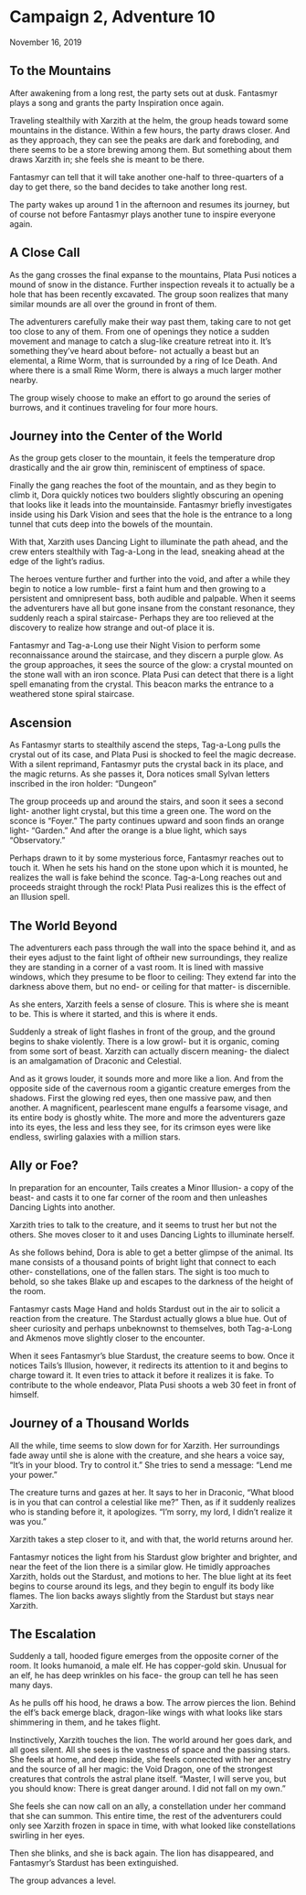 # Campaign 2, Adventure 10

November 16, 2019

## To the Mountains

After awakening from a long rest, the party sets out at dusk. Fantasmyr plays a song and grants the party Inspiration once again.

Traveling stealthily with Xarzith at the helm, the group heads toward some mountains in the distance. Within a few hours, the party draws closer. And as they approach, they can see the peaks are dark and foreboding, and there seems to be a store brewing among them. But something about them draws Xarzith in; she feels she is meant to be there.

Fantasmyr can tell that it will take another one-half to three-quarters of a day to get there, so the band decides to take another long rest.

The party wakes up around 1 in the afternoon and resumes its journey, but of course not before Fantasmyr plays another tune to inspire everyone again.

## A Close Call

As the gang crosses the final expanse to the mountains, Plata Pusi notices a mound of snow in the distance. Further inspection reveals it to actually be a hole that has been recently excavated. The group soon realizes that many similar mounds are all over the ground in front of them.

The adventurers carefully make their way past them, taking care to not get too close to any of them. From one of openings they notice a sudden movement and manage to catch a slug-like creature retreat into it. It’s something they’ve heard about before- not actually a beast but an elemental, a Rime Worm, that is surrounded by a ring of Ice Death. And where there is a small Rime Worm, there is always a much larger mother nearby.

The group wisely choose to make an effort to go around the series of burrows, and it continues traveling for four more hours.

## Journey into the Center of the World

As the group gets closer to the mountain, it feels the temperature drop drastically and the air grow thin, reminiscent of emptiness of space.

Finally the gang reaches the foot of the mountain, and as they begin to climb it, Dora quickly notices two boulders slightly obscuring an opening that looks like it leads into the mountainside. Fantasmyr briefly investigates inside using his Dark Vision and sees that the hole is the entrance to a long tunnel that cuts deep into the bowels of the mountain.

With that, Xarzith uses Dancing Light to illuminate the path ahead, and the crew enters stealthily with Tag-a-Long in the lead, sneaking ahead at the edge of the light’s radius.

The heroes venture further and further into the void, and after a while they begin to notice a low rumble- first a faint hum and then growing to a persistent and omnipresent bass, both audible and palpable. When it seems the adventurers have all but gone insane from the constant resonance, they suddenly reach a spiral staircase- Perhaps they are too relieved at the discovery to realize how strange and out-of place it is.

Fantasmyr and Tag-a-Long use their Night Vision to perform some reconnaissance around the staircase, and they discern a purple glow. As the group approaches, it sees the source of the glow: a crystal mounted on the stone wall with an iron sconce. Plata Pusi can detect that there is a light spell emanating from the crystal. This beacon marks the entrance to a weathered stone spiral staircase.

## Ascension

As Fantasmyr starts to stealthily ascend the steps, Tag-a-Long pulls the crystal out of its case, and Plata Pusi is shocked to feel the magic decrease. With a silent reprimand, Fantasmyr puts the crystal back in its place, and the magic returns. As she passes it, Dora notices small Sylvan letters inscribed in the iron holder: “Dungeon”

The group proceeds up and around the stairs, and soon it sees a second light- another light crystal, but this time a green one. The word on the sconce is “Foyer.” The party continues upward and soon finds an orange light- “Garden.” And after the orange is a blue light, which says “Observatory.”

Perhaps drawn to it by some mysterious force, Fantasmyr reaches out to touch it. When he sets his hand on the stone upon which it is mounted, he realizes the wall is fake behind the sconce. Tag-a-Long reaches out and proceeds straight through the rock! Plata Pusi realizes this is the effect of an Illusion spell.

## The World Beyond

The adventurers each pass through the wall into the space behind it, and as their eyes adjust to the faint light of oftheir new surroundings, they realize they are standing in a corner of a vast room. It is lined with massive windows, which they presume to be floor to ceiling: They extend far into the darkness above them, but no end- or ceiling for that matter- is discernible.

As she enters, Xarzith feels a sense of closure. This is where she is meant to be. This is where it started, and this is where it ends.

Suddenly a streak of light flashes in front of the group, and the ground begins to shake violently. There is a low growl- but it is organic, coming from some sort of beast. Xarzith can actually discern meaning- the dialect is an amalgamation of Draconic and Celestial.

And as it grows louder, it sounds more and more like a lion. And from the opposite side of the cavernous room a gigantic creature emerges from the shadows. First the glowing red eyes, then one massive paw, and then another. A magnificent, pearlescent mane engulfs a fearsome visage, and its entire body is ghostly white. The more and more the adventurers gaze into its eyes, the less and less they see, for its crimson eyes were like endless, swirling galaxies with a million stars.

## Ally or Foe?

In preparation for an encounter, Tails creates a Minor Illusion- a copy of the beast- and casts it to one far corner of the room and then unleashes Dancing Lights into another.

Xarzith tries to talk to the creature, and it seems to trust her but not the others. She moves closer to it and uses Dancing Lights to illuminate herself.

As she follows behind, Dora is able to get a better glimpse of the animal. Its mane consists of a thousand points of bright light that connect to each other- constellations, one of the fallen stars. The sight is too much to behold, so she takes Blake up and escapes to the darkness of the height of the room.

Fantasmyr casts Mage Hand and holds Stardust out in the air to solicit a reaction from the creature. The Stardust actually glows a blue hue. Out of sheer curiosity and perhaps unbeknownst to themselves, both Tag-a-Long and Akmenos move slightly closer to the encounter.

When it sees Fantasmyr’s blue Stardust, the creature seems to bow. Once it notices Tails’s Illusion, however, it redirects its attention to it and begins to charge toward it. It even tries to attack it before it realizes it is fake. To contribute to the whole endeavor, Plata Pusi shoots a web 30 feet in front of himself.

## Journey of a Thousand Worlds

All the while, time seems to slow down for for Xarzith. Her surroundings fade away until she is alone with the creature, and she hears a voice say, “It’s in your blood. Try to control it.” She tries to send a message: “Lend me your power.”

The creature turns and gazes at her. It says to her in Draconic, “What blood is in you that can control a celestial like me?” Then, as if it suddenly realizes who is standing before it, it apologizes. “I’m sorry, my lord, I didn’t realize it was you.”

Xarzith takes a step closer to it, and with that, the world returns around her.

Fantasmyr notices the light from his Stardust glow brighter and brighter, and near the feet of the lion there is a similar glow. He timidly approaches Xarzith, holds out the Stardust, and motions to her. The blue light at its feet begins to course around its legs, and they begin to engulf its body like flames. The lion backs aways slightly from the Stardust but stays near Xarzith.

## The Escalation

Suddenly a tall, hooded figure emerges from the opposite corner of the room. It looks humanoid, a male elf. He has copper-gold skin. Unusual for an elf, he has deep wrinkles on his face- the group can tell he has seen many days.

As he pulls off his hood, he draws a bow. The arrow pierces the lion. Behind the elf’s back emerge black, dragon-like wings with what looks like stars shimmering in them, and he takes flight.

Instinctively, Xarzith touches the lion. The world around her goes dark, and all goes silent. All she sees is the vastness of space and the passing stars. She feels at home, and deep inside, she feels connected with her ancestry and the source of all her magic: the Void Dragon, one of the strongest creatures that controls the astral plane itself. “Master, I will serve you, but you should know: There is great danger around. I did not fall on my own.”

She feels she can now call on an ally, a constellation under her command that she can summon. This entire time, the rest of the adventurers could only see Xarzith frozen in space in time, with what looked like constellations swirling in her eyes.

Then she blinks, and she is back again. The lion has disappeared, and Fantasmyr’s Stardust has been extinguished.

The group advances a level.
